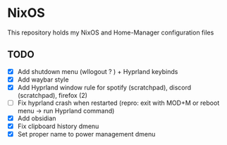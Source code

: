 # NixOS

This repository holds my NixOS and Home-Manager configuration files

## TODO

- [x] Add shutdown menu (wllogout ? ) + Hyprland keybinds
- [x] Add waybar style
- [x] Add Hyprland window rule for spotify (scratchpad), discord (scratchpad), firefox (2)
- [ ] Fix hyprland crash when restarted (repro: exit with MOD+M or reboot menu -> run Hyprland command)
- [x] Add obsidian
- [x] Fix clipboard history dmenu
- [x] Set proper name to power management dmenu
